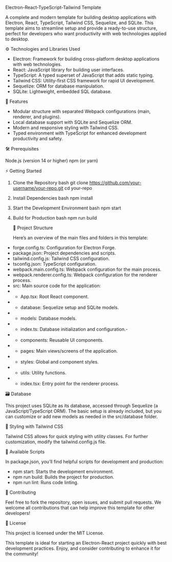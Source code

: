 Electron-React-TypeScript-Tailwind Template

A complete and modern template for building desktop applications with Electron, React, TypeScript, Tailwind CSS, Sequelize, and SQLite. This template aims to streamline setup and provide a ready-to-use structure, perfect for developers who want productivity with web technologies applied to desktop.

⚙️ Technologies and Libraries Used

- Electron: Framework for building cross-platform desktop applications with web technologies.
- React: JavaScript library for building user interfaces.
- TypeScript: A typed superset of JavaScript that adds static typing.
- Tailwind CSS: Utility-first CSS framework for rapid UI development.
- Sequelize: ORM for database manipulation.
- SQLite: Lightweight, embedded SQL database.

🚀 Features

- Modular structure with separated Webpack configurations (main, renderer, and plugins).
- Local database support with SQLite and Sequelize ORM.
- Modern and responsive styling with Tailwind CSS.
- Typed environment with TypeScript for enhanced development productivity and safety.

🛠 Prerequisites

Node.js (version 14 or higher)
npm (or yarn)

⚡️ Getting Started

1. Clone the Repository
   bash
   git clone https://github.com/your-username/your-repo.git
   cd your-repo

2. Install Dependencies
   bash
   npm install

3. Start the Development Environment
   bash
   npm start

4. Build for Production
   bash
   npm run build

   📂 Project Structure

   Here’s an overview of the main files and folders in this template:

- forge.config.ts: Configuration for Electron Forge.
- package.json: Project dependencies and scripts.
- tailwind.config.js: Tailwind CSS configuration.
- tsconfig.json: TypeScript configuration.
- webpack.main.config.ts: Webpack configuration for the main process.
- webpack.renderer.config.ts: Webpack configuration for the renderer process.
- src: Main source code for the application:
- - App.tsx: Root React component.
- - database: Sequelize setup and SQLite models.
- - models: Database models.
- - index.ts: Database initialization and configuration.-
- - components: Reusable UI components.
- - pages: Main views/screens of the application.
- - styles: Global and component styles.
- - utils: Utility functions.
- - index.tsx: Entry point for the renderer process.

🗃️ Database

This project uses SQLite as its database, accessed through Sequelize (a JavaScript/TypeScript ORM). The basic setup is already included, but you can customize or add new models as needed in the src/database folder.

🎨 Styling with Tailwind CSS

Tailwind CSS allows for quick styling with utility classes. For further customization, modify the tailwind.config.js file.

📜 Available Scripts

In package.json, you’ll find helpful scripts for development and production:

- npm start: Starts the development environment.
- npm run build: Builds the project for production.
- npm run lint: Runs code linting.

🤝 Contributing

Feel free to fork the repository, open issues, and submit pull requests. We welcome all contributions that can help improve this template for other developers!


📄 License

This project is licensed under the MIT License.

This template is ideal for starting an Electron-React project quickly with best development practices. Enjoy, and consider contributing to enhance it for the community!
